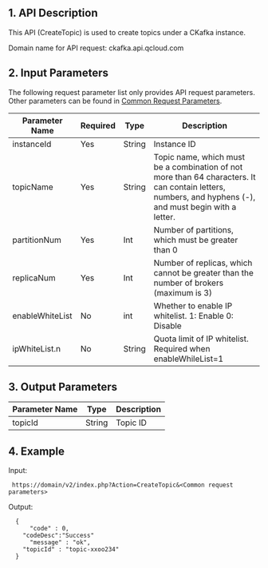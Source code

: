 ## 1. API Description

This API (CreateTopic) is used to create topics under a CKafka instance.

Domain name for API request: ckafka.api.qcloud.com

## 2. Input Parameters

The following request parameter list only provides API request parameters. Other parameters can be found in [Common Request Parameters](https://cloud.tencent.com/doc/api/431/5883).

| Parameter Name | Required | Type | Description |
| --- | --- | --- | --- |
| instanceId | Yes | String | Instance ID |
| topicName | Yes | String | Topic name, which must be a combination of not more than 64 characters. It can contain letters, numbers, and hyphens (-), and must begin with a letter. |
| partitionNum | Yes | Int | Number of partitions, which must be greater than 0 |
| replicaNum | Yes | Int | Number of replicas, which cannot be greater than the number of brokers (maximum is 3) |
| enableWhiteList | No | int | Whether to enable IP whitelist. 1: Enable 0: Disable |
| ipWhiteList.n | No | String | Quota limit of IP whitelist. Required when enableWhileList=1 |


## 3. Output Parameters

| Parameter Name | Type | Description |
| --- | --- | --- |
| topicId | String | Topic ID |

## 4. Example

Input:

```
 https://domain/v2/index.php?Action=CreateTopic&<Common request parameters>
```

Output:

```
  {
      "code" : 0,
	"codeDesc":"Success"
      "message" : "ok",
	"topicId" : "topic-xxoo234"
  }

```
